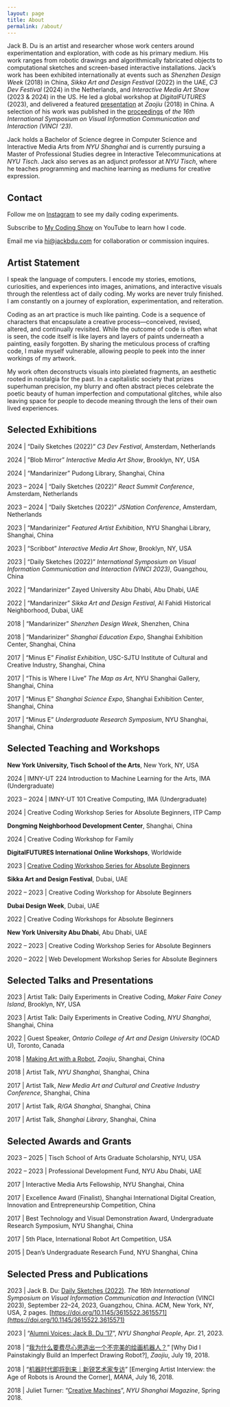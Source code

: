 ```yaml
---
layout: page
title: About
permalink: /about/
---
```


Jack B. Du is an artist and researcher whose work centers around experimentation and exploration, with code as his primary medium. His work ranges from robotic drawings and algorithmically fabricated objects to computational sketches and screen-based interactive installations. Jack’s work has been exhibited internationally at events such as _Shenzhen Design Week_ (2018) in China, _Sikka Art and Design Festival_ (2022) in the UAE, _C3 Dev Festival_ (2024) in the Netherlands, and _Interactive Media Art Show_ (2023 & 2024\) in the US. He led a global workshop at _DigitalFUTURES_ (2023), and delivered a featured [presentation](https://www.bilibili.com/video/av27211915/) at _Zaojiu_ (2018) in China. A selection of his work was published in the [proceedings](https://doi.org/10.1145/3615522.3615571) of _the 16th International Symposium on Visual Information Communication and Interaction (VINCI ‘23)_.

Jack holds a Bachelor of Science degree in Computer Science and Interactive Media Arts from _NYU Shanghai_ and is currently pursuing a Master of Professional Studies degree in Interactive Telecommunications at _NYU Tisch_. Jack also serves as an adjunct professor at _NYU Tisch_, where he teaches programming and machine learning as mediums for creative expression.

## Contact

Follow me on [Instagram](https://instagram.com/jackbdu) to see my daily coding experiments.

Subscribe to [My Coding Show](https://www.youtube.com/channel/UCUP34ETx7nvIbd4ypkR02hg) on YouTube to learn how I code.

Email me via [hi@jackbdu.com](mailto:hi@jackbdu.com) for collaboration or commission inquires.

## Artist Statement

I speak the language of computers. I encode my stories, emotions, curiosities, and experiences into images, animations, and interactive visuals through the relentless act of daily coding. My works are never truly finished. I am constantly on a journey of exploration, experimentation, and reiteration.

Coding as an art practice is much like painting. Code is a sequence of characters that encapsulate a creative process—conceived, revised, altered, and continually revisited. While the outcome of code is often what is seen, the code itself is like layers and layers of paints underneath a painting, easily forgotten. By sharing the meticulous process of crafting code, I make myself vulnerable, allowing people to peek into the inner workings of my artwork.

My work often deconstructs visuals into pixelated fragments, an aesthetic rooted in nostalgia for the past. In a capitalistic society that prizes superhuman precision, my blurry and often abstract pieces celebrate the poetic beauty of human imperfection and computational glitches, while also leaving space for people to decode meaning through the lens of their own lived experiences.

## Selected Exhibitions

2024 \| “Daily Sketches (2022)” _C3 Dev Festival_, Amsterdam, Netherlands

2024 \| ”Blob Mirror” _Interactive Media Art Show_, Brooklyn, NY, USA

2024 \| “Mandarinizer” Pudong Library, Shanghai, China

2023 – 2024 \| “Daily Sketches (2022)” _React Summit Conference_, Amsterdam, Netherlands

2023 – 2024 \| “Daily Sketches (2022)” _JSNation Conference_, Amsterdam, Netherlands

2023 \| “Mandarinizer” _Featured Artist Exhibition_, NYU Shanghai Library, Shanghai, China

2023 \| “Scribbot” _Interactive Media Art Show_, Brooklyn, NY, USA

2023 \| “Daily Sketches (2022)” _International Symposium on Visual Information Communication and Interaction (VINCI 2023\)_, Guangzhou, China

2022 \| “Mandarinizer” Zayed University Abu Dhabi, Abu Dhabi, UAE

2022 \| “Mandarinizer” _Sikka Art and Design Festival_, Al Fahidi Historical Neighborhood, Dubai, UAE

2018 \| “Mandarinizer” _Shenzhen Design Week_, Shenzhen, China

2018 \| “Mandarinizer” _Shanghai Education Expo_, Shanghai Exhibition Center, Shanghai, China

2017 \| “Minus E” _Finalist Exhibition_, USC-SJTU Institute of Cultural and Creative Industry, Shanghai, China

2017 \| “This is Where I Live” _The Map as Art_, NYU Shanghai Gallery, Shanghai, China

2017 \| “Minus E” _Shanghai Science Expo_, Shanghai Exhibition Center, Shanghai, China

2017 \| “Minus E” _Undergraduate Research Symposium_, NYU Shanghai, Shanghai, China

## Selected Teaching and Workshops

**New York University, Tisch School of the Arts**, New York, NY, USA

2024 \| IMNY-UT 224 Introduction to Machine Learning for the Arts, IMA (Undergraduate)

2023 – 2024 \| IMNY-UT 101 Creative Computing, IMA (Undergraduate)

2024 \| Creative Coding Workshop Series for Absolute Beginners, ITP Camp

**Dongming Neighborhood Development Center**, Shanghai, China

2024 \| Creative Coding Workshop for Family

**DigitalFUTURES International Online Workshops**, Worldwide

2023 \| [Creative Coding Workshop Series for Absolute Beginners](https://jackbdu.com/teaching/creative-coding-for-absolute-beginners/)

**Sikka Art and Design Festival**, Dubai, UAE

2022 – 2023 \| Creative Coding Workshop for Absolute Beginners

**Dubai Design Week**, Dubai, UAE

2022 \| Creative Coding Workshops for Absolute Beginners

**New York University Abu Dhabi**, Abu Dhabi, UAE

2022 – 2023 \| Creative Coding Workshop Series for Absolute Beginners

2020 – 2022 \| Web Development Workshop Series for Absolute Beginners

## Selected Talks and Presentations

2023 \| Artist Talk: Daily Experiments in Creative Coding, _Maker Faire Coney Island_, Brooklyn, NY, USA

2023 \| Artist Talk: Daily Experiments in Creative Coding, _NYU Shanghai_, Shanghai, China

2022 \| Guest Speaker, _Ontario College of Art and Design University_ (OCAD U), Toronto, Canada

2018 \| [Making Art with a Robot](https://www.bilibili.com/video/BV1Ds411E7ap/), _Zaojiu_, Shanghai, China

2018 \| Artist Talk, _NYU Shanghai_, Shanghai, China

2017 \| Artist Talk, _New Media Art and Cultural and Creative Industry Conference_, Shanghai, China

2017 \| Artist Talk, _R/GA Shanghai_, Shanghai, China

2017 \| Artist Talk, _Shanghai Library_, Shanghai, China

## Selected Awards and Grants

2023 – 2025 \| Tisch School of Arts Graduate Scholarship, NYU, USA

2022 – 2023 \| Professional Development Fund, NYU Abu Dhabi, UAE

2017 \| Interactive Media Arts Fellowship, NYU Shanghai, China

2017 \| Excellence Award (Finalist), Shanghai International Digital Creation, Innovation and Entrepreneurship Competition, China

2017 \| Best Technology and Visual Demonstration Award, Undergraduate Research Symposium, NYU Shanghai, China

2017 \| 5th Place, International Robot Art Competition, USA

2015 \| Dean’s Undergraduate Research Fund, NYU Shanghai, China

## Selected Press and Publications

2023 \| Jack B. Du: [Daily Sketches (2022)](https://doi.org/10.1145/3615522.3615571). _The 16th International Symposium on Visual Information Communication and Interaction_ (VINCI 2023), September 22–24, 2023, Guangzhou, China. ACM, New York, NY, USA, 2 pages. [https://doi.org/10.1145/3615522.3615571](https://doi.org/10.1145/3615522.3615571)

2023 \| “[Alumni Voices: Jack B. Du ’17](https://shanghai.nyu.edu/stories/alumni-voices-jack-b-du-17)”, _NYU Shanghai People_, Apr. 21, 2023.

2018 \| “[我为什么要费尽心思造出一个不完美的绘画机器人？](https://mp.weixin.qq.com/s/ZiTIpNLR9Vm13mw_fxWhGQ)” \[Why Did I Painstakingly Build an Imperfect Drawing Robot?\], _Zaojiu_, July 19, 2018.

2018 \| “[机器时代即将到来｜新锐艺术家专访](https://mp.weixin.qq.com/s/4yy7EwKfEpMtOzV7RD5VsA)” \[Emerging Artist Interview: the Age of Robots is Around the Corner\], _MANA_, July 16, 2018.

2018 \| Juliet Turner: “[Creative Machines](https://cdn.shanghai.nyu.edu/sites/default/files/accessible_nyush_spring2018_english.pdf)”, _NYU Shanghai Magazine_, Spring 2018.
